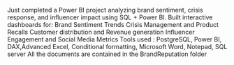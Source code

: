 Just completed a Power BI project analyzing brand sentiment, crisis response, and influencer impact using SQL + Power BI.
Built interactive dashboards for:
Brand Sentiment Trends
Crisis Management and Product Recalls
Customer distribution and Revenue generation 
Influencer Engagement and  Social Media Metrics
Tools used : PostgreSQL, Power BI, DAX,Advanced  Excel, Conditional formatting, Microsoft Word, Notepad, SQL server
All the documents are contained in the BrandReputation folder
